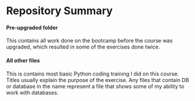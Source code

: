# Repository Summary

#### Pre-upgraded folder

This contains all work done on the bootcamp before the course was upgraded, which resulted in some of the exercises done twice.

#### All other files

This is contains most basic Python coding training I did on this course. Titles usually explain the purpose of the exercise. Any files that contain DB or database in the name represent a file that shows some of my ability to work with databases.
 
